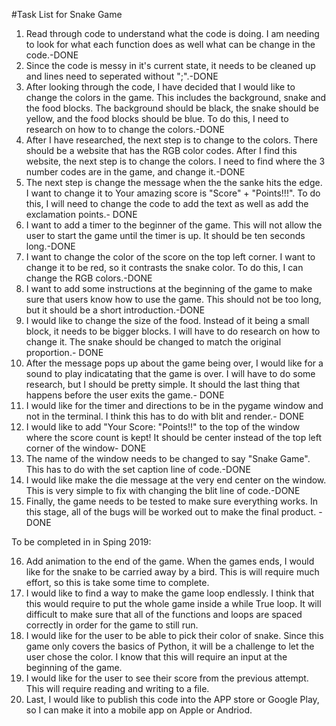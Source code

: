 #Task List for Snake Game

1. Read through code to understand what the code is doing. I am needing to look for what each function does as well what can be change
   in the code.-DONE
2. Since the code is messy in it's current state, it needs to be cleaned up and lines need to seperated without ";".-DONE  
3. After looking through the code, I have decided that I would like to change the colors in the game. This includes the background, snake
   and the food blocks. The background should be black, the snake should be yellow, and the food blocks should be blue. To do this, I need to
   research on how to to change the colors.-DONE
4. After I have researched, the next step is to change to the colors. There should be a  website that has the RGB color codes. After I find this website,
   the next step is to change the colors. I need to find where the 3 number codes are in the game, and change it.-DONE
5. The next step is change the message when the the sanke hits the edge. I want to change it to Your amazing score is "Score" + "Points!!!". To do this, I will need to change the code to add the text as well as add the exclamation points.- DONE
6. I want to add a timer to the beginner of the game. This will not allow the user to start the game until the timer is up. It should be
   ten seconds long.-DONE
7. I want to change the color of the score on the top left corner. I want to change it to be red, so it contrasts the snake color. To do this,
   I can change the RGB colors.-DONE
8. I want to add some instructions at the beginning of the game to make sure that users know how to use the game. This should not be too long,
   but it should be a short introduction.-DONE
9. I would like to change the size of the food. Instead of it being a small block, it needs to be bigger blocks. I will have to do research on how to change it. The snake should be changed to match the original proportion.- DONE
10. After the message pops up about the game being over, I would like for a sound to play indicatating that the game is over. I will have to do some research, but I should be pretty simple. It should the last thing that happens before the user exits the game.- DONE
11. I would like for the timer and directions to be in the pygame window and not in the terminal. I think this has to do with blit and render.- DONE
12. I would like to add "Your Score:  "Points!!" to the top of the window where the score count is kept! It should be center instead of the top left corner of the window- DONE 
13. The name of the window needs to be changed to say "Snake Game". This has to do with the set caption line of code.-DONE 
14. I would like make the die message at the very end center on the window. This is very simple to fix with changing the blit line of code.-DONE   
15. Finally, the game needs to be tested to make sure everything works. In this stage, all of the bugs will be worked out to make the final product. -DONE

To be completed in in Sping 2019:

16. Add animation to the end of the game. When the games ends, I would like for the snake to be carried away by a bird. This is will require much effort, so this is take some time to complete. 
17. I would like to find a way to make the game loop endlessly. I think that this would require to put the whole game inside a while True loop. It will difficult to make sure that all of the functions and loops are spaced correctly in order for the game to still run.
18. I would like for the user to be able to pick their color of snake. Since this game only covers the basics of Python, it will be a challenge to let the user chose the color. I know that this will require an input at the beginning of the game. 
19. I would like for the user to see their score from the previous attempt. This will require reading and writing to a file. 
20. Last, I would like to publish this code into the APP store or Google Play, so I can make it into a mobile app on Apple or Andriod. 


